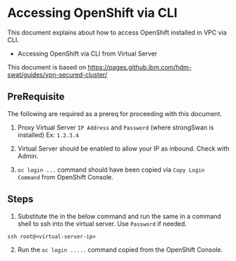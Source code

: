 # Accessing OpenShift via CLI

This document explains about how to access OpenShift installed in VPC via CLI.

- Accessing OpenShift via CLI from Virtual Server

This document is based on https://pages.github.ibm.com/hdm-swat/guides/vpn-secured-cluster/

## PreRequisite

The following are required as a prereq for proceeding with this document.

1.  Proxy Virtual Server `IP Address` and `Password` (where strongSwan is installed)
    Ex: `1.2.3.4`

2. Virtual Server should be enabled to allow your IP as inbound. Check with Admin.

3.  `oc login ...` command should have been copied via `Copy Login Command` from OpenShift Console.


## Steps

1. Substitute the <virtual-server-ip> in the below command and run the same in a command shell to ssh into the virtual server. Use `Password` if needed.

```
ssh root@<virtual-server-ip>
```

2. Run the `oc login .....` command copied from the OpenShift Console.